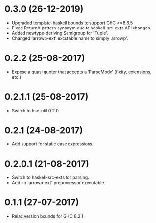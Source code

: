 # 0.3.0 (26-12-2019)
  * Upgraded template-haskell bounds to support GHC >=8.6.5
  * Fixed ReturnA pattern synonym due to haskell-src-exts API changes.
  * Added newtype-deriving Semigroup for 'Tuple'.
  * Changed 'arrowp-ext' excutable name to simply 'arrowp'.
# 0.2.2 (25-08-2017)
  * Expose a quasi quoter that accepts a 'ParseMode' (fixity, extensions, etc.) 
# 0.2.1.1 (25-08-2017)
  * Switch to hse-util 0.2.0
# 0.2.1 (24-08-2017)
  * Add support for static case expressions.
# 0.2.0.1 (21-08-2017)
  * Switch to haskell-src-exts for parsing.
  * Add an 'arrowp-ext' preprocessor executable.
# 0.1.1 (27-07-2017) 
  * Relax version bounds for GHC 8.2.1

